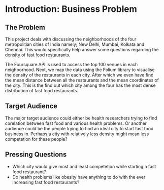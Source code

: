 # Introduction: Business Problem

## The Problem
This project deals with discussing the neighborhoods of the four metropolitian cities of India namely; New Delhi, Mumbai, Kolkata and Chennai. This would specifically help answer some questions regarding the density of fast food restaurants.

The Foursquare API is used to access the top 100 venues in each neighborhood. Next, we map the data using the Folium library to visualise the density of the restaurants in each city. After which we even have find the mean distance between all the restaurants and the mean coordinates of the city. This is the find out which city among the four has the most dense distribution of fast food restaurants.

## Target Audience
The major target audience could either be health researchers trying to find corelation between fast food and various health problems. Or another audience could be the people trying to find an ideal city to start fast food business in. Perhaps a city with relatively less density might mean less competetion for these people?

## Pressing Questions
* Which city would give most and least competetion while starting a fast food restaurant?
* Do health problems like obesity have anything to do with the ever increasing fast food restaurants?
